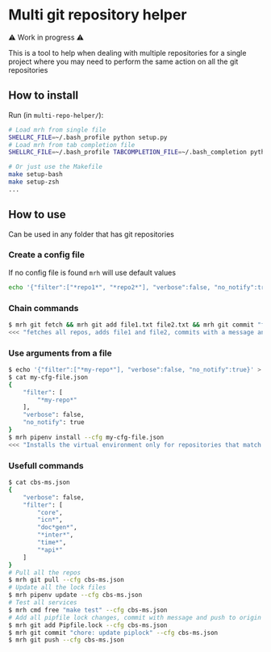 # Multi git repository helper

:warning: Work in progress :warning:

This is a tool to help when dealing with multiple repositories for a single
project where you may need to perform the same action on all the git
repositories

## How to install

Run (in `multi-repo-helper/`):

```bash
# Load mrh from single file
SHELLRC_FILE=~/.bash_profile python setup.py
# Load mrh from tab completion file
SHELLRC_FILE=~/.bash_profile TABCOMPLETION_FILE=~/.bash_completion python setup.py

# Or just use the Makefile
make setup-bash
make setup-zsh
...
```

## How to use

Can be used in any folder that has git repositories

### Create a config file

If no config file is found `mrh` will use default values

```bash
echo '{"filter":["*repo1*", "*repo2*"], "verbose":false, "no_notify":true}' > .mrh.json
```

### Chain commands

```bash
$ mrh git fetch && mrh git add file1.txt file2.txt && mrh git commit "feat: my super feature" && mrh git push
<<< "fetches all repos, adds file1 and file2, commits with a message and finaly pushes to remote" >>>
```

### Use arguments from a file

```bash
$ echo '{"filter":["*my-repo*"], "verbose":false, "no_notify":true}' > my-cfg-file.json
$ cat my-cfg-file.json
{
    "filter": [
        "*my-repo*"
    ],
    "verbose": false,
    "no_notify": true
}
$ mrh pipenv install --cfg my-cfg-file.json
<<< "Installs the virtual environment only for repositories that match *my-repo*" >>>
```

### Usefull commands

```bash
$ cat cbs-ms.json
{
    "verbose": false,
    "filter": [
        "core",
        "icn*",
        "doc*gen*",
        "*inter*",
        "time*",
        "*api*"
    ]
}
# Pull all the repos
$ mrh git pull --cfg cbs-ms.json
# Update all the lock files
$ mrh pipenv update --cfg cbs-ms.json
# Test all services
$ mrh cmd free "make test" --cfg cbs-ms.json
# Add all pipfile lock changes, commit with message and push to origin
$ mrh git add Pipfile.lock --cfg cbs-ms.json
$ mrh git commit "chore: update piplock" --cfg cbs-ms.json
$ mrh git push --cfg cbs-ms.json
```
